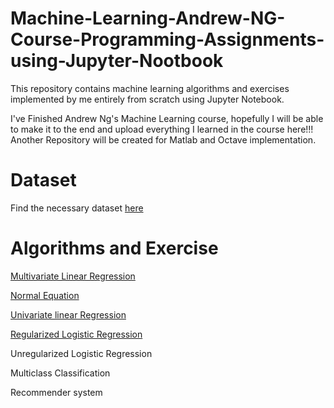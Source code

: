 # Machine-Learning-Andrew-NG-Course-Programming-Assignments-using-Jupyter-Nootbook
This repository contains machine learning algorithms and exercises implemented by me entirely from scratch using Jupyter Notebook.

I've Finished Andrew Ng's Machine Learning course, hopefully I will be able to make it to the end and upload everything I learned in the course here!!! Another Repository will be created for Matlab and Octave implementation. 

# Dataset

Find the necessary dataset [here](https://github.com/NeloyNSU/Machine-Learning-Andrew-NG-Course-Programming-Assignments-using-Jupyter-Nootbook/tree/master/Dataset)

# Algorithms and Exercise
[Multivariate Linear Regression](https://github.com/NeloyNSU/Machine-Learning-Andrew-NG-Course-Programming-Assignments-using-Jupyter-Nootbook/blob/master/Algorithms/Multivariate%20Linear%20Regression.ipynb)

[Normal Equation](https://github.com/NeloyNSU/Machine-Learning-Andrew-NG-Course-Programming-Assignments-using-Jupyter-Nootbook/blob/master/Algorithms/Normal%20Equation.ipynb)

[Univariate linear Regression](https://github.com/NeloyNSU/Machine-Learning-Andrew-NG-Course-Programming-Assignments-using-Jupyter-Nootbook/blob/master/Algorithms/Univariate%20linear%20Regression.ipynb)

[Regularized Logistic Regression](https://github.com/NeloyNSU/Machine-Learning-Andrew-NG-Course-Programming-Assignments-using-Jupyter-Nootbook/blob/master/Algorithms/Regularized%20Logistic%20Regression.ipynb)

Unregularized Logistic Regression

Multiclass Classification

Recommender system
